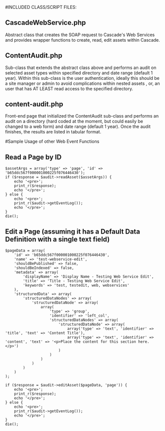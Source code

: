 #INCLUDED CLASS/SCRIPT FILES:

## CascadeWebService.php
Abstract class that creates the SOAP request to Cascade's Web Services and provides wrapper functions to create, read, edit	assets within Cascade.

## ContentAudit.php
Sub-class that extends the abstract class above and performs an audit on selected asset types within specified directory and date range (default 1 year). Within this sub-class is the user authentication, ideally this should be a site manager or admin to avoid complications within nested assets , or, an user that has AT LEAST read access to the specified directory.
	
## content-audit.php
Front-end page that initialized the ContentAudit sub-class and performs an audit on a directory (hard coded at the moment, but could easily be changed to a web form) and date range (default 1 year). Once the audit finishes, the results are listed in tabular format.

#Sample Usage of other Web Event Functions

## Read a Page by ID
	$assetArgs = array('type' => 'page', 'id' => 'b65ddc567f000001000225f076446430');
	if ($response = $audit->readAsset($assetArgs)) {
		echo '<pre>';
		print_r($response);
		echo '</pre>';
	} else {
		echo '<pre>';
		print_r($audit->getEventLog());
		echo '</pre>';
	}
	die();

## Edit a Page (assuming it has a Default Data Definition with a single text field)
	$pageData = array(
		'id' => 'b65ddc567f000001000225f076446430',
		'name' => 'test-webservice-edit',
		'shouldBePublished' => false,
		'shouldBeIndexed' => false,				
		'metadata' => array(
			'displayName' => 'Display Name - Testing Web Service Edit',
			'title' => 'Title - Testing Web Service Edit',
			'keywords' => 'test, testedit, web, webservices'
		),
		'structuredData' => array(
			'structuredDataNodes' => array(
				'structuredDataNode' => array(
					array(
						'type' => 'group',
						'identifier' => 'left_col',
						'structuredDataNodes' => array(
							'structuredDataNode' => array(
								array('type' => 'text', 'identifier' => 'title', 'text' => 'Content Title'),
								array('type' => 'text', 'identifier' => 'content', 'text' => '<p>Place the content for this section here.</p>')
							)
						)
					)
				)
			)
		)
	);
	
	if ($response = $audit->editAsset($pageData, 'page')) {
		echo '<pre>';
		print_r($response);
		echo '</pre>';
	} else {
		echo '<pre>';
		print_r($audit->getEventLog());
		echo '</pre>';
	}
	die();